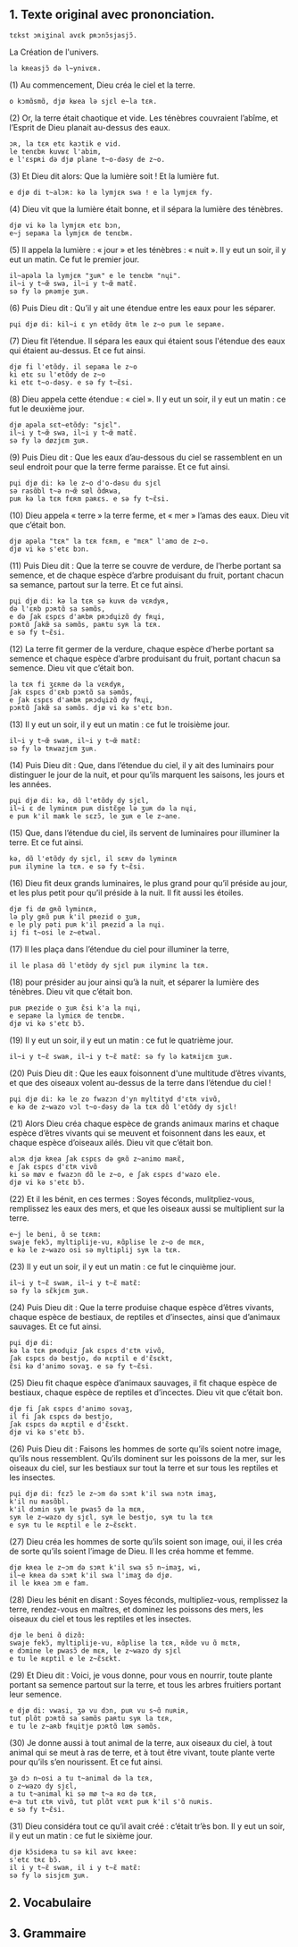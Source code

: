 ## 1. Texte original avec prononciation.

```
tɛkst ɔʀiʒinal avɛk pʀɔnɔ̃sjasjɔ̃.
```

La Création de l'univers.

```
la kʀeasjɔ̃ də l~ynivɛʀ.
```

(1)	Au commencement, Dieu créa le ciel et la terre.

```
o kɔmɑ̃smɑ̃, djø kʁea lə sjɛl e~la tɛʀ.
```

(2)	Or, la terre était chaotique et vide. Les ténèbres couvraient l’abîme, et l’Esprit de Dieu planait au-dessus des eaux.

```
ɔʀ, la tɛʀ etɛ kaɔtik e vid. 
le tenɛbʀ kuvʁɛ l'abim, 
e l'ɛspʀi də djø plane t~o-dəsy de z~o.
```

(3)	Et Dieu dit alors: Que la lumière soit ! Et la lumière fut.

```
e djø di t~alɔʀ: kə la lymjɛʀ swa ! e la lymjɛʀ fy.
```

(4)	Dieu vit que la lumière était bonne, et il sépara la lumière des ténèbres.

```
djø vi kə la lymjɛʀ etɛ bɔn, 
e~j sepaʀa la lymjɛʀ de tenɛbʀ.
```

(5)	Il appela la lumière : « jour » et les ténèbres : « nuit ». Il y eut un soir, il y eut un matin. Ce fut le premier jour.

```
il~apəla la lymjɛʀ "ʒuʀ" e le tenɛbʀ "nɥi".
il~i y t~œ̃ swa, il~i y t~œ̃ matɛ̃.
sə fy lə pʀəmje ʒuʀ.
```

(6)	Puis Dieu dit : Qu’il y ait une étendue entre les eaux pour les séparer.

```
pɥi djø di: kil~i ɛ yn etɑ̃dy ɑ̃tʀ le z~o puʀ le sepaʀe.
```

(7)	Dieu fit l’étendue. Il sépara les eaux qui étaient sous l'étendue des eaux qui étaient au-dessus. Et ce fut ainsi.

```
djø fi l'etɑ̃dy. il sepaʀa le z~o
ki etɛ su l'etɑ̃dy de z~o
ki etɛ t~o-dəsy. e sə fy t~ɛ̃si.
```

(8)	Dieu appela cette étendue : « ciel ». Il y eut un soir, il y eut un matin : ce fut le deuxième jour.

```
djø apəla sɛt~etɑ̃dy: "sjɛl".
il~i y t~œ̃ swa, il~i y t~œ̃ matɛ̃.
sə fy lə døzjɛm ʒuʀ.
```

(9)	Puis Dieu dit : Que les eaux d’au-dessous du ciel se rassemblent en un seul endroit pour que la terre ferme paraisse. Et ce fut ainsi.

```
pɥi djø di: kə le z~o d'o-dəsu du sjɛl 
sə rasɑ̃bl t~ə n~œ̃ sœl ɑ̃dʀwa,
puʀ kə la tɛʀ fɛʀm paʀɛs. e sə fy t~ɛ̃si.
```

(10)	Dieu appela « terre » la terre ferme, et « mer » l’amas des eaux. Dieu vit que c’était bon.

```
djø apəla "tɛʀ" la tɛʀ fɛʀm, e "mɛʀ" l'amɑ de z~o.
djø vi kə s'etɛ bɔn.
```

(11)	Puis Dieu dit : Que la terre se couvre de verdure, de l’herbe portant sa semence, et de chaque espèce d’arbre produisant du fruit, portant chacun sa semance, partout sur la terre. Et ce fut ainsi.

```
pɥi djø di: kə la tɛʀ sə kuvʀ də vɛʀdyʀ, 
də l'ɛʀb pɔʀtɑ̃ sa səmɑ̃s, 
e də ʃak ɛspɛs d'aʀbʀ pʀɔdɥizɑ̃ dy fʀɥi, 
pɔʀtɑ̃ ʃakœ̃ sa səmɑ̃s, paʀtu syʀ la tɛʀ. 
e sə fy t~ɛ̃si.
```

(12)	La terre fit germer de la verdure, chaque espèce d’herbe portant sa semence et chaque espèce d’arbre produisant du fruit, portant chacun sa semence. Dieu vit que c’était bon.

```
la tɛʀ fi ʒɛʀme də la vɛʀdyʀ,
ʃak ɛspɛs d'ɛʀb pɔʀtɑ̃ sa səmɑ̃s,
e ʃak ɛspɛs d'aʀbʀ pʀɔdɥizɑ̃ dy fʀɥi,
pɔʀtɑ̃ ʃakœ̃ sa səmɑ̃s. djø vi kə s'etɛ bɔn.
```

(13)	Il y eut un soir, il y eut un matin : ce fut le troisième jour.

```
il~i y t~œ̃ swaʀ, il~i y t~œ̃ matɛ̃:
sə fy lə tʀwazjɛm ʒuʀ.
```

(14)	Puis Dieu dit : Que, dans l’étendue du ciel, il y ait des luminairs pour distinguer le jour de la nuit, et pour qu’ils marquent les saisons, les jours et les années.

```
pɥi djø di: kə, dɑ̃ l'etɑ̃dy dy sjɛl,
il~i ɛ de lyminɛʀ puʀ distɛ̃ge lə ʒuʀ də la nɥi,
e puʀ k'il maʀk le sɛzɔ̃, le ʒuʀ e le z~ane.
```

(15)	Que, dans l’étendue du ciel, ils servent de luminaires pour illuminer la terre. Et ce fut ainsi.

```
kə, dɑ̃ l'etɑ̃dy dy sjɛl, il sɛʀv də lyminɛʀ
puʀ ilymine la tɛʀ. e sə fy t~ɛ̃si.
```

(16)	Dieu fit deux grands luminaires, le plus grand pour qu’il préside au jour, et les plus petit pour qu’il préside à la nuit. Il fit aussi les étoiles.

```
djø fi dø gʀɑ̃ lyminɛʀ, 
lə ply gʀɑ̃ puʀ k'il pʀezid o ʒuʀ,
e le ply pəti puʀ k'il pʀezid a la nɥi.
ij fi t~osi le z~etwal.
```

(17)	Il les plaça dans l’étendue du ciel pour illuminer la terre,

```
il le plasa dɑ̃ l'etɑ̃dy dy sjɛl puʀ ilyminɛ la tɛʀ.
```

(18)	pour présider au jour ainsi qu’à la nuit, et séparer la lumière des ténèbres. Dieu vit que c’était bon.

```
puʀ pʀezide o ʒuʀ ɛ̃si k'a la nɥi,
e sepaʀe la lymiɛʀ de tenɛbʀ.
djø vi kə s'etɛ bɔ̃.
```

(19)	Il y eut un soir, il y eut un matin : ce fut le quatrième jour.

```
il~i y t~ɛ̃ swaʀ, il~i y t~ɛ̃ matɛ̃: sə fy lə katʀijɛm ʒuʀ.
```

(20)	Puis Dieu dit : Que les eaux foisonnent d'une multitude d’êtres vivants, et que des oiseaux volent au-dessus de la terre dans l’étendue du ciel !

```
pɥi djø di: kə le zo fwazɔn d'yn myltityd d'ɛtʀ vivɑ̃,
e kə de z~wazo vɔl t~o-dəsy də la tɛʀ dɑ̃ l'etɑ̃dy dy sjɛl!
```

(21)	Alors Dieu créa chaque espèce de grands animaux marins et chaque espèce d’êtres vivants qui se meuvent et foisonnent dans les eaux, et chaque espèce d’oiseaux ailés. Dieu vit que c’était bon.

```
alɔʀ djø kʀea ʃak ɛspɛs də gʀɑ̃ z~animo maʀɛ̃,
e ʃak ɛspɛs d'ɛtʀ vivɑ̃
ki sə møv e fwazɔn dɑ̃ le z~o, e ʃak ɛspɛs d'wazo ele.
djø vi kə s'etɛ bɔ̃.
```

(22)	Et il les bénit, en ces termes : Soyes féconds, mulitpliez-vous, remplissez les eaux des mers, et que les oiseaux aussi se multiplient sur la terre.

```
e~j le beni, ɑ̃ se tɛʀm:
swaje fekɔ̃, myltiplije-vu, ʀɑ̃plise le z~o de mɛʀ,
e kə le z~wazo osi sə myltiplij syʀ la tɛʀ.
```

(23)	Il y eut un soir, il y eut un matin : ce fut le cinquième jour.

```
il~i y t~ɛ̃ swaʀ, il~i y t~ɛ̃ matɛ̃:
sə fy lə sɛ̃kjɛm ʒuʀ.
```

(24)	Puis Dieu dit : Que la terre produise chaque espèce d’êtres vivants, chaque espèce de bestiaux, de reptiles et d’insectes, ainsi que d’animaux sauvages. Et ce fut ainsi.

```
pɥi djø di:
kə la tɛʀ pʀodɥiz ʃak ɛspɛs d'ɛtʀ vivɑ̃,
ʃak ɛspɛs də bestjo, də ʀɛptil e d'ɛ̃sɛkt,
ɛ̃si kə d'animo sovaʒ. e sə fy t~ɛ̃si.
```

(25)	Dieu fit chaque espèce d’animaux sauvages, il fit chaque espèce de bestiaux, chaque espèce de reptiles et d’incectes. Dieu vit que c’était bon.

```
djø fi ʃak ɛspɛs d'animo sovaʒ,
il fi ʃak ɛspɛs də bestjo,
ʃak ɛspɛs də ʀɛptil e d'ɛ̃sɛkt.
djø vi kə s'etɛ bɔ̃.
```

(26)	Puis Dieu dit : Faisons les hommes de sorte qu’ils soient notre image, qu’ils nous ressemblent. Qu’ils dominent sur les poissons de la mer, sur les oiseaux du ciel, sur les bestiaux sur tout la terre et sur tous les reptiles et les insectes.

```
pɥi djø di: fɛzɔ̃ le z~ɔm də sɔʀt k'il swa nɔtʀ imaʒ,
k'il nu ʀəsɑ̃bl.
k'il dɔmin syʀ le pwasɔ̃ də la mɛʀ,
syʀ le z~wazo dy sjɛl, syʀ le bestjo, syʀ tu la tɛʀ
e syʀ tu le ʀɛptil e le z~ɛ̃sɛkt.
```

(27)	Dieu créa les hommes de sorte qu’ils soient son image, oui, il les créa de sorte qu’ils soient l’image de Dieu. Il les créa homme et femme.

```
djø kʀea le z~ɔm də sɔʀt k'il swa sɔ̃ n~imaʒ, wi,
il~e kʀea də sɔʀt k'il swa l'imaʒ də djø.
il le kʀea ɔm e fam.
```

(28)	Dieu les bénit en disant : Soyes féconds, multipliez-vous, remplissez la terre, rendez-vous en maîtres, et dominez les poissons des mers, les oiseaux du ciel et tous les reptiles et les insectes.

```
djø le beni ɑ̃ dizɑ̃:
swaje fekɔ̃, myltiplije-vu, ʀɑ̃plise la tɛʀ, ʀɑ̃de vu ɑ̃ mɛtʀ,
e dɔmine le pwasɔ̃ de mɛʀ, le z~wazo dy sjɛl
e tu le ʀɛptil e le z~ɛ̃sɛkt.
```

(29)	Et Dieu dit : Voici, je vous donne, pour vous en nourrir, toute plante portant sa semence partout sur la terre, et tous les arbres fruitiers portant leur semence.

```
e djø di: vwasi, ʒə vu dɔn, puʀ vu s~ɑ̃ nuʀiʀ,
tut plɑ̃t pɔʀtɑ̃ sa səmɑ̃s paʀtu syʀ la tɛʀ,
e tu le z~aʀb fʀɥitje pɔʀtɑ̃ lœʀ səmɑ̃s.
```

(30)	Je donne aussi à tout animal de la terre, aux oiseaux du ciel, à tout animal qui se meut à ras de terre, et à tout être vivant, toute plante verte pour qu’ils s’en nourissent. Et ce fut ainsi.

```
ʒə dɔ n~osi a tu t~animal də la tɛʀ,
o z~wazo dy sjɛl,
a tu t~animal ki sə mø t~a ʀɑ də tɛʀ,
e~a tut ɛtʀ vivɑ̃, tut plɑ̃t vɛʀt puʀ k'il s'ɑ̃ nuʀis.
e sə fy t~ɛ̃si.
```

(31)	Dieu considéra tout ce qu’il avait créé : c’était tr’ès bon. Il y eut un soir, il y eut un matin : ce fut le sixième jour.

```
djø kɔ̃sideʀa tu sə kil avɛ kʀee:
s'etɛ tʀɛ bɔ̃.
il i y t~ɛ̃ swaʀ, il i y t~ɛ̃ matɛ̃:
sə fy lə sisjɛm ʒuʀ.
```

## 2. Vocabulaire

## 3. Grammaire


